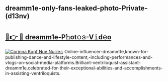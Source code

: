 ## dreamm1e-only-fans​-leaked-photo​-Private-(d13nv)


# <h2><a href="https://mediaupload.pro?title=dreamm1e&ref=git">🔗👉 🔴 dreamm1e-P𝚑ot𝚘𝚜-V𝚒d𝚎o</a></h2>

[![Corinna Kopf Nue Nu𝚍e𝚜](https://i.imgur.com/0qMVB7G.gif)](https://mediaupload.pro?title=dreamm1e&ref=git)
Online-influencer-dreamm1e,known-for-publishing-dance-and-lifestyle-content,-including-performances-and-vlogs-on-social-media-platforms.Brilliant-ventriloquist-assistant-dreamm1e,celebrated-for-their-exceptional-abilities-and-accomplishments-in-assisting-ventriloquists.  